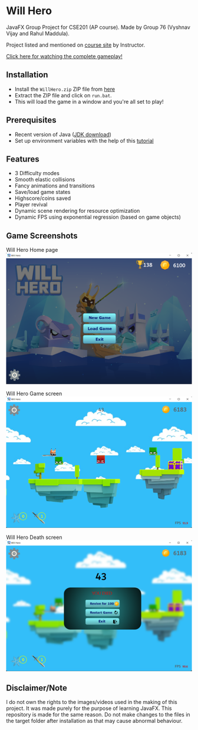# Will Hero
JavaFX Group Project for CSE201 (AP course).
Made by Group 76 (Vyshnav Vijay and Rahul Maddula).

Project listed and mentioned on [course site](https://hipec.github.io/courses/cse201.html) by Instructor.

[Click here for watching the complete gameplay!](https://www.youtube.com/watch?v=A0IqK7WENfA)

## Installation
- Install the `WillHero.zip` ZIP file from [here](https://github.com/vens8/Will-Hero-JavaFX/releases/tag/1.0.0)
- Extract the ZIP file and click on `run.bat`. 
- This will load the game in a window and you're all set to play!

## Prerequisites
- Recent version of Java ([JDK download](https://download.oracle.com/java/17/latest/jdk-17_windows-x64_bin.exe))
- Set up environment variables with the help of this [tutorial](https://www.youtube.com/watch?v=zzfHPGyjoWw)

## Features
- 3 Difficulty modes
- Smooth elastic collisions
- Fancy animations and transitions
- Save/load game states
- Highscore/coins saved
- Player revival
- Dynamic scene rendering for resource optimization
- Dynamic FPS using exponential regression (based on game objects)

## Game Screenshots
Will Hero Home page
![Will Hero Main Page](https://github.com/vens8/Will-Hero-JavaFX/blob/main/Game%20Screenshots/WillHero1.png?raw=true)

Will Hero Game screen
![Will Hero Game screen](https://github.com/vens8/Will-Hero-JavaFX/blob/main/Game%20Screenshots/WillHero2.png?raw=true)

Will Hero Death screen
![Will Hero Death screen](https://github.com/vens8/Will-Hero-JavaFX/blob/main/Game%20Screenshots/WillHero3.png?raw=true)

## Disclaimer/Note
I do not own the rights to the images/videos used in the making of this project. It was made purely for the purpose of learning JavaFX. This repository is made for the same reason.
Do not make changes to the files in the target folder after installation as that may cause abnormal behaviour. 
